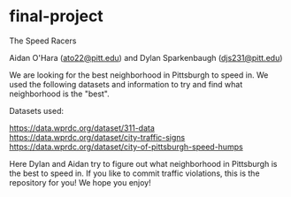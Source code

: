 # final-project

The Speed Racers

Aidan O'Hara (ato22@pitt.edu) and Dylan Sparkenbaugh (djs231@pitt.edu)


We are looking for the best neighborhood in Pittsburgh to speed in. We used the following datasets and information to try and find what neighborhood is the "best".

Datasets used:

https://data.wprdc.org/dataset/311-data
https://data.wprdc.org/dataset/city-traffic-signs
https://data.wprdc.org/dataset/city-of-pittsburgh-speed-humps


Here Dylan and Aidan try to figure out what neighborhood in Pittsburgh is the best to speed in. If you like to commit traffic violations, this is the repository for you! We hope you enjoy!

